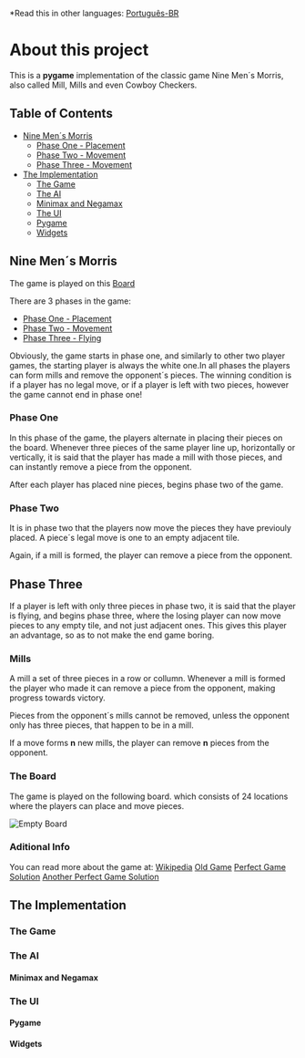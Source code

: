 *Read this in other languages: [Português-BR](readme_pt-BR.md)


# About this project
This is a **pygame** implementation of the classic game Nine Men´s Morris, also called Mill, Mills and even Cowboy Checkers.


## Table of Contents
  - [Nine Men´s Morris](#nine-mens-morris)
  	- [Phase One - Placement](#phase-one)
  	- [Phase Two - Movement](#phase-two)
  	- [Phase Three - Movement](#phase-three)
  - [The Implementation](#the-implementation)
  	- [The Game](#the-game)
  	- [The AI](#the-ai)
	- [Minimax and Negamax](#minimax-and-negamax)
  	- [The UI](#the-ui)
	- [Pygame](#minimax-and-negamax)
	- [Widgets](#widgets)


## Nine Men´s Morris

The game is played on this [Board](#the-board)

There are 3 phases in the game:
- [Phase One - Placement](#phase-one)
- [Phase Two - Movement](#phase-two)
- [Phase Three - Flying](#phase-three)

Obviously, the game starts in phase one, and similarly to other two player games, the starting player is always the white one.In all phases the players can form mills and remove the opponent´s pieces. The winning condition is if a player has no legal move, or if a player is left with two pieces, however the game cannot end in phase one!


### Phase One

In this phase of the game, the players alternate in placing their pieces on the board. Whenever three pieces of the same player line up, horizontally or vertically, it is said that the player has made a mill with those pieces, and can instantly remove a piece from the opponent.

After each player has placed nine pieces, begins phase two of the game.

### Phase Two

It is in phase two that the players now move the pieces they have previouly placed. A piece´s legal move is one to an empty adjacent tile.

Again, if a mill is formed, the player can remove a piece from the opponent.

## Phase Three

If a player is left with only three pieces in phase two, it is said that the player is flying, and begins phase three, where the losing player can now move pieces to any empty tile, and not just adjacent ones. This gives this player an advantage, so as to not make the end game boring.

### Mills

A mill a set of three pieces in a row or collumn. Whenever a mill is formed the player who made it can remove a piece from the opponent, making progress towards victory.

Pieces from the opponent´s mills cannot be removed, unless the opponent only has three pieces, that happen to be in a mill.

If a move forms **n** new mills, the player can remove **n** pieces from the opponent.


### The Board
The game is played on the following board. which consists of 24 locations where the players can place and move pieces.

![Empty Board](https://png.vector.me/files/images/1/2/124490/nine_mens_morris_game_board_clip_art.jpg "Empty Board")

### Aditional Info
You can read more about the game at:
[Wikipedia](https://en.wikipedia.org/wiki/Nine_men%27s_morris "Wikipedia")
[Old Game](https://web.archive.org/web/20041121040028/http://mc2.vicnet.net.au/home/aura/shared_files/Berger1.pdf)
[Perfect Game Solution](http://library.msri.org/books/Book29/files/gasser.pdf)
[Another Perfect Game Solution](https://althofer.de/stahlhacke-lasker-morris-2003.pdf)

## The Implementation

### The Game


### The AI

#### Minimax and Negamax

### The UI

#### Pygame

#### Widgets
